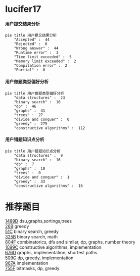 # lucifer17

<!-- tabs:start -->



#### **用户提交结果分析**

```mermaid
pie title 用户提交结果分析
    "Accepted" :  44
    "Rejected" :  0
    "Wrong answer" :  44
    "Runtime error" :  3
    "Time limit exceeded" :  5
    "Memory limit exceeded" :  2
    "Compilation error" :  2
    "Partial" :  0
```

#### **用户做题类型偏好分析**

```mermaid
pie title 用户做题类型偏好分析
    "data structures" :  23
    "binary search" :  10
    "dp" :  46
    "graphs" :  41
    "trees" :  27
    "divide and conquer" :  0
    "greedy" :  275
    "constructive algorithms" :  112
```
#### **用户错题知识点分析**

```mermaid
pie title 用户错题知识点分析
    "data structures" :  9
    "binary search" :  16
    "dp" :  7
    "graphs" :  10
    "trees" :  0
    "divide and conquer" :  1
    "greedy" :  33
    "constructive algorithms" :  16
```



<!-- tabs:end -->
# 推荐题目
[1489D](https://codeforces.com/contest/1489/problem/D)		dsu,graphs,sortings,trees		  
[26B](https://codeforces.com/contest/26/problem/B)		greedy		  
[51C](https://codeforces.com/contest/51/problem/C)		binary search,
                        greedy		  
[325B](https://codeforces.com/contest/325/problem/B)		binary search,
                        math		  
[804F](https://codeforces.com/contest/804/problem/F)		combinatorics,
                        dfs and similar,
                        dp,
                        graphs,
                        number theory		  
[1099C](https://codeforces.com/contest/1099/problem/C)		constructive algorithms,
                        implementation		  
[676D](https://codeforces.com/contest/676/problem/D)		graphs,
                        implementation,
                        shortest paths		  
[509C](https://codeforces.com/contest/509/problem/C)		dp,
                        greedy,
                        implementation		  
[967A](https://codeforces.com/contest/967/problem/A)		implementation		  
[755F](https://codeforces.com/contest/755/problem/F)		bitmasks,
                        dp,
                        greedy		  
